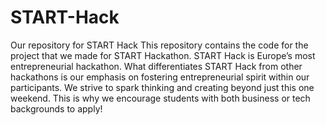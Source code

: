 # START-Hack
Our repository for START Hack 
This repository contains the code for the project that we made for START Hackathon.
START Hack is Europe’s most entrepreneurial hackathon. 
What differentiates START Hack from other hackathons is our emphasis on fostering entrepreneurial spirit within our participants. 
We strive to spark thinking and creating beyond just this one weekend. 
This is why we encourage students with both business or tech backgrounds to apply!
